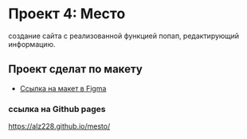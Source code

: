 # Проект 4: Место

создание сайта с реализованной функцией попап, редактирующий информацию.

## Проект сделат по макету

* [Ссылка на макет в Figma](https://www.figma.com/file/2cn9N9jSkmxD84oJik7xL7/JavaScript.-Sprint-4?node-id=0%3A1)
### ссылка на Github pages
https://alz228.github.io/mesto/





